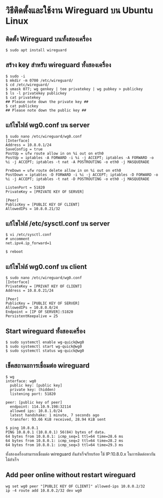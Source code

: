 # วิธีติดตั้งและใช้งาน Wireguard บน Ubuntu Linux

## ติดตั้ง Wireguard บนทั้งสองเครื่อง
~~~
$ sudo apt install wireguard
~~~

## สร้าง key สำหรับ wireguard ทั้งสองเครื่อง
~~~
$ sudo -i
$ mkdir -m 0700 /etc/wireguard/
$ cd /etc/wireguard/
$ umask 077; wg genkey | tee privatekey | wg pubkey > publickey
$ ls -l privatekey publickey
$ cat privatekey
## Please note down the private key ##
$ cat publickey
## Please note down the public key ##
~~~

## แก้ไขไฟล์ wg0.conf บน server
~~~
$ sudo nano /etc/wireguard/wg0.conf
[Interface]
Address = 10.8.0.1/24
SaveConfig = true
PostUp = ufw route allow in on %i out on eth0
PostUp = iptables -A FORWARD -i %i -j ACCEPT; iptables -A FORWARD -o %i -j ACCEPT; iptables -t nat -A POSTROUTING -o eth0 -j MASQUERADE

PreDown = ufw route delete allow in on %i out on eth0
PostDown = iptables -D FORWARD -i %i -j ACCEPT; iptables -D FORWARD -o %i -j ACCEPT; iptables -t nat -D POSTROUTING -o eth0 -j MASQUERADE

ListenPort = 51820
PrivateKey = [PRIVATE KEY OF SERVER]

[Peer]
PublicKey = [PUBLIC KEY OF CLIENT]
AllowedIPs = 10.8.0.21/32

~~~
## แก้ไขไฟล์ /etc/sysctl.conf บน server
~~~
$ vi /etc/sysctl.conf
# uncomment
net.ipv4.ip_forward=1

$ reboot
~~~

## แก้ไขไฟล์ wg0.conf บน client
~~~
$ sudo nano /etc/wireguard/wg0.conf
[Interface]
PrivateKey = [PRIVAT KEY OF CLIENT]
Address = 10.8.0.21/24

[Peer]
PublicKey = [PUBLIC KEY OF SERVER]
AllowedIPs = 10.8.0.0/24
Endpoint = [IP OF SERVER]:51820
PersistentKeepalive = 25

~~~
## Start wireguard ทั้งสองเครื่อง

~~~
$ sudo systemctl enable wg-quick@wg0
$ sudo systemctl start wg-quick@wg0
$ sudo systemctl status wg-quick@wg0
~~~

## เช็คสถานะการเชื่อมต่อ wireguard
~~~
$ wg
interface: wg0
  public key: [public key]
  private key: (hidden)
  listening port: 51820

peer: [public key of peer]
  endpoint: 114.10.9.198:32114
  allowed ips: 10.8.1.0/24
  latest handshake: 1 minute, 7 seconds ago
  transfer: 93.66 KiB received, 28.94 KiB sent

$ ping 10.8.0.1
PING 10.8.0.1 (10.8.0.1) 56(84) bytes of data.
64 bytes from 10.8.0.1: icmp_seq=1 ttl=64 time=28.6 ms
64 bytes from 10.8.0.1: icmp_seq=2 ttl=64 time=28.2 ms
64 bytes from 10.8.0.1: icmp_seq=3 ttl=64 time=29.3 ms

~~~
ทั้งสองเครื่องสามารถเชื่อมต่อ wireguard กันสำเร็จเรียบร้อย ใช้ IP:10.8.0.x ในการติดต่อหากันได้สำเร็จ

## Add peer online without restart wireguard
~~~
wg set wg0 peer "[PUBLIC KEY OF CLIENT]" allowed-ips 10.8.0.2/32
ip -4 route add 10.8.0.2/32 dev wg0
~~~
